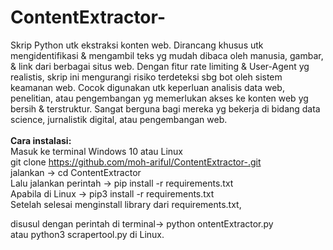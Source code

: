 # ContentExtractor-
Skrip Python utk ekstraksi konten web. Dirancang khusus utk mengidentifikasi & mengambil teks yg mudah dibaca oleh manusia, gambar, & link dari berbagai situs web. Dengan fitur rate limiting & User-Agent yg realistis, skrip ini mengurangi risiko terdeteksi sbg bot oleh sistem keamanan web. Cocok digunakan utk keperluan analisis data web, penelitian, atau pengembangan yg memerlukan akses ke konten web yg bersih & terstruktur. Sangat berguna bagi mereka yg bekerja di bidang data science, jurnalistik digital, atau pengembangan web.<br>
<br>
<b>Cara instalasi:</b><br>
Masuk ke terminal Windows 10 atau Linux<br>
git clone https://github.com/moh-ariful/ContentExtractor-.git <br>
jalankan -> cd ContentExtractor<br>
Lalu jalankan perintah -> pip install -r requirements.txt<br>
Apabila di Linux -> pip3 install -r requirements.txt<br>
Setelah selesai menginstall library dari requirements.txt,<br>

disusul dengan perintah di terminal-> python ontentExtractor.py <br>
atau python3 scrapertool.py di Linux.<br>
